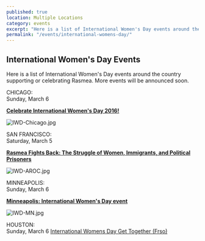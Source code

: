 ```yaml
---
published: true
location: Multiple Locations
category: events
excerpt: "Here is a list of International Women's Day events around the country supporting or celebrating Rasmea."
permalink: "/events/international-womens-day/"
---
```



## International Women's Day Events

Here is a list of International Women's Day events around the country supporting or celebrating Rasmea. More events will be announced soon.

CHICAGO:
<br>Sunday, March 6

**[Celebrate International Women's Day 2016!](https://www.facebook.com/events/694389607370561/)**

![IWD-Chicago.jpg]({{site.baseurl}}/assets/img/IWD-Chicago.jpg)

SAN FRANCISCO:
<br>Saturday, March 5

**[Rasmea Fights Back: The Struggle of Women, Immigrants, and Political Prisoners](https://www.facebook.com/events/964191720354093/)**

![IWD-AROC.jpg]({{site.baseurl}}/assets/img/IWD-AROC.jpg)

MINNEAPOLIS:
<br>Sunday, March 6

[**Minneapolis: International Women's Day event**](https://www.facebook.com/events/1105663326133418/)

![IWD-MN.jpg]({{site.baseurl}}/assets/img/IWD-MN.jpg)

HOUSTON:
<br>Sunday, March 6
[International Womens Day Get Together (Frso)](http://www.timeout.com/houston/things-to-do/international-womens-day-get-together-frso)
